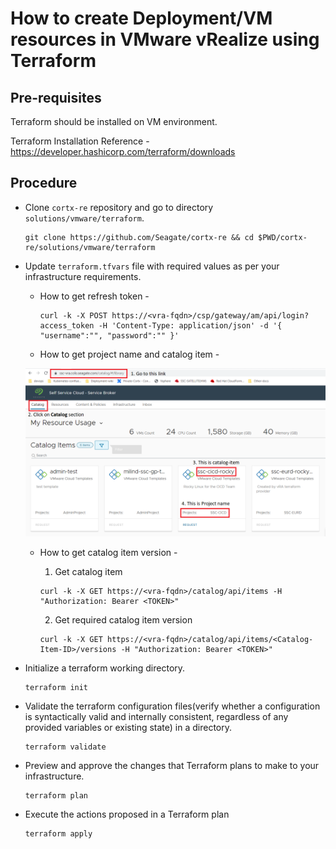 # How to create Deployment/VM resources in VMware vRealize using Terraform

## Pre-requisites
Terraform should be installed on VM environment.

Terraform Installation Reference - https://developer.hashicorp.com/terraform/downloads

## Procedure
* Clone `cortx-re` repository and go to directory `solutions/vmware/terraform`. 
    
    ```
    git clone https://github.com/Seagate/cortx-re && cd $PWD/cortx-re/solutions/vmware/terraform
    ```
* Update `terraform.tfvars` file with required values as per your infrastructure requirements.
    * How to get refresh token - 
      ```
      curl -k -X POST https://<vra-fqdn>/csp/gateway/am/api/login?access_token -H 'Content-Type: application/json' -d '{ "username":"", "password":"" }'
      ```
    
    * How to get project name and catalog item -
    
    ![](vRealize_project_catalog.PNG)
    
    * How to get catalog item version -
      1. Get catalog item
        
        ```
        curl -k -X GET https://<vra-fqdn>/catalog/api/items -H "Authorization: Bearer <TOKEN>"
        ```
      2. Get required catalog item version
        
        ```
        curl -k -X GET https://<vra-fqdn>/catalog/api/items/<Catalog-Item-ID>/versions -H "Authorization: Bearer <TOKEN>"  
        ```
* Initialize a terraform working directory.  

    ```
    terraform init
    ```
* Validate the terraform configuration files(verify whether a configuration is syntactically valid and internally consistent, regardless of any provided variables or existing state) in a directory.

    ```
    terraform validate
    ```
* Preview and approve the changes that Terraform plans to make to your infrastructure.

    ```
    terraform plan
    ```
* Execute the actions proposed in a Terraform plan

    ```
    terraform apply
    ```
